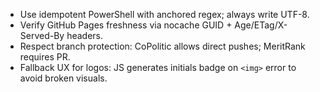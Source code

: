 - Use idempotent PowerShell with anchored regex; always write UTF-8.
- Verify GitHub Pages freshness via nocache GUID + Age/ETag/X-Served-By headers.
- Respect branch protection: CoPolitic allows direct pushes; MeritRank requires PR.
- Fallback UX for logos: JS generates initials badge on `<img>` error to avoid broken visuals.

